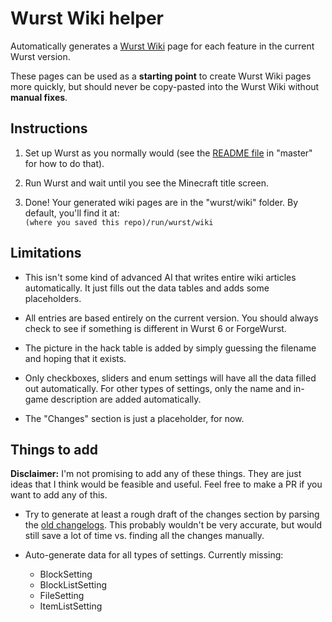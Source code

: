 # Wurst Wiki helper

Automatically generates a [Wurst Wiki](https://wiki.wurstclient.net/) page for each feature in the current Wurst version.

These pages can be used as a **starting point** to create Wurst Wiki pages more quickly, but should never be copy-pasted into the Wurst Wiki without **manual fixes**.

## Instructions

1. Set up Wurst as you normally would (see the [README file](https://github.com/Wurst-Imperium/Wurst7/blob/master/README.md) in "master" for how to do that).

2. Run Wurst and wait until you see the Minecraft title screen.

3. Done! Your generated wiki pages are in the "wurst/wiki" folder. By default, you'll find it at:  
`(where you saved this repo)/run/wurst/wiki`

## Limitations

- This isn't some kind of advanced AI that writes entire wiki articles automatically. It just fills out the data tables and adds some placeholders.

- All entries are based entirely on the current version. You should always check to see if something is different in Wurst 6 or ForgeWurst.

- The picture in the hack table is added by simply guessing the filename and hoping that it exists.

- Only checkboxes, sliders and enum settings will have all the data filled out automatically. For other types of settings, only the name and in-game description are added automatically.

- The "Changes" section is just a placeholder, for now.

## Things to add

**Disclaimer:** I'm not promising to add any of these things. They are just ideas that I think would be feasible and useful. Feel free to make a PR if you want to add any of this.

- Try to generate at least a rough draft of the changes section by parsing the [old changelogs](https://github.com/Wurst-Imperium/WurstClient.net/tree/gh-pages/_updates). This probably wouldn't be very accurate, but would still save a lot of time vs. finding all the changes manually.

- Auto-generate data for all types of settings. Currently missing:
  - BlockSetting
  - BlockListSetting
  - FileSetting
  - ItemListSetting
